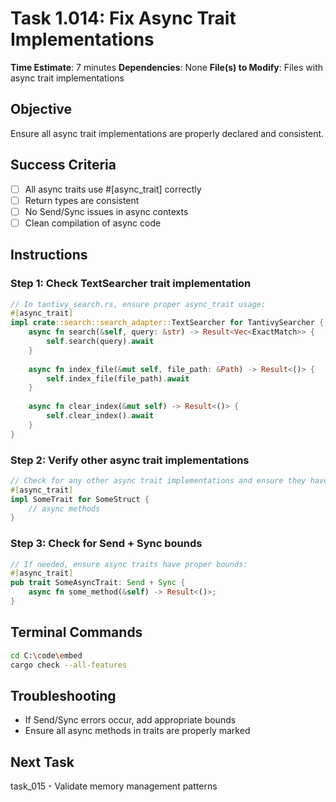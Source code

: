 # Task 1.014: Fix Async Trait Implementations

**Time Estimate**: 7 minutes
**Dependencies**: None
**File(s) to Modify**: Files with async trait implementations

## Objective
Ensure all async trait implementations are properly declared and consistent.

## Success Criteria
- [ ] All async traits use #[async_trait] correctly
- [ ] Return types are consistent
- [ ] No Send/Sync issues in async contexts
- [ ] Clean compilation of async code

## Instructions

### Step 1: Check TextSearcher trait implementation
```rust
// In tantivy_search.rs, ensure proper async_trait usage:
#[async_trait]
impl crate::search::search_adapter::TextSearcher for TantivySearcher {
    async fn search(&self, query: &str) -> Result<Vec<ExactMatch>> {
        self.search(query).await
    }
    
    async fn index_file(&mut self, file_path: &Path) -> Result<()> {
        self.index_file(file_path).await
    }
    
    async fn clear_index(&mut self) -> Result<()> {
        self.clear_index().await
    }
}
```

### Step 2: Verify other async trait implementations
```rust
// Check for any other async trait implementations and ensure they have:
#[async_trait]
impl SomeTrait for SomeStruct {
    // async methods
}
```

### Step 3: Check for Send + Sync bounds
```rust
// If needed, ensure async traits have proper bounds:
#[async_trait]
pub trait SomeAsyncTrait: Send + Sync {
    async fn some_method(&self) -> Result<()>;
}
```

## Terminal Commands
```bash
cd C:\code\embed
cargo check --all-features
```

## Troubleshooting
- If Send/Sync errors occur, add appropriate bounds
- Ensure all async methods in traits are properly marked

## Next Task
task_015 - Validate memory management patterns